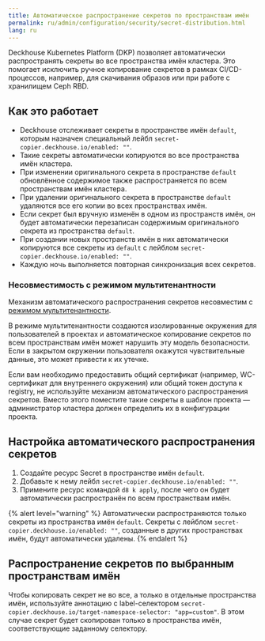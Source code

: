 ```yaml
---
title: Автоматическое распространение секретов по пространствам имён
permalink: ru/admin/configuration/security/secret-distribution.html
lang: ru
---
```


Deckhouse Kubernetes Platform (DKP) позволяет автоматически распространять секреты во все пространства имён кластера.
Это помогает исключить ручное копирование секретов в рамках CI/CD-процессов,
например, для скачивания образов или при работе с хранилищем Ceph RBD.

## Как это работает

- Deckhouse отслеживает секреты в пространстве имён `default`,
  которым назначен специальный лейбл `secret-copier.deckhouse.io/enabled: ""`.
- Такие секреты автоматически копируются во все пространства имён кластера.
- При изменении оригинального секрета в пространстве `default`
  обновлённое содержимое также распространяется по всем пространствам имён кластера.
- При удалении оригинального секрета в пространстве `default` удаляются все его копии во всех пространствах имён.
- Если секрет был вручную изменён в одном из пространств имён,
  он будет автоматически перезаписан содержимым оригинального секрета из пространства `default`.
- При создании новых пространств имён
  в них автоматически копируются все секреты из `default` с лейблом `secret-copier.deckhouse.io/enabled: ""`.
- Каждую ночь выполняется повторная синхронизация всех секретов.

### Несовместимость с режимом мультитенантности

Механизм автоматического распространения секретов несовместим с [режимом мультитенантности](../multitenancy.html).

В режиме мультитенантности создаются изолированные окружения для пользователей в проектах
и автоматическое копирование секретов по всем пространствам имён может нарушить эту модель безопасности.
Если в закрытом окружении пользователя окажутся чувствительные данные, это может привести к их утечке.

Если вам необходимо предоставить общий сертификат (например, WC-сертификат для внутреннего окружения)
или общий токен доступа к registry, не используйте механизм автоматического распространения секретов.
Вместо этого поместите такие секреты в шаблон проекта — администратор кластера должен определить их в конфигурации проекта.

## Настройка автоматического распространения секретов

1. Создайте ресурс Secret в пространстве имён `default`.
1. Добавьте к нему лейбл `secret-copier.deckhouse.io/enabled: ""`.
1. Примените ресурс командой `d8 k apply`, после чего он будет автоматически распространён по всем пространствам имён.

{% alert level="warning" %}
Автоматически распространяются только секреты из пространства имён `default`.
Секреты с лейблом `secret-copier.deckhouse.io/enabled: ""`, созданные в других пространствах имён,
будут автоматически удалены.
{% endalert %}

## Распространение секретов по выбранным пространствам имён

Чтобы копировать секрет не во все, а только в отдельные пространства имён,
используйте аннотацию с label-селектором `secret-copier.deckhouse.io/target-namespace-selector: "app=custom"`.
В этом случае секрет будет скопирован только в пространства имён, соответствующие заданному селектору.

